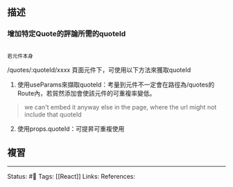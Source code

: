 ## 描述

### 增加特定Quote的評論所需的quoteId

																											若元件本身
/quotes/:quoteId/xxxx 頁面元件下，可使用以下方法來獲取quoteId

1. 使用useParams來擷取quoteId：考量到元件不一定會在路徑為/quotes的Route內，若貿然添加會使該元件的可重複率變低。

> we can't embed it anyway else in the page, where the url might not include that quoteId

2. 使用props.quoteId：可提昇可重複使用

## 複習


---
Status: #🌱 
Tags:
[[React]]
Links:
References: